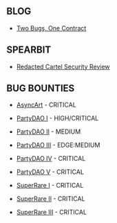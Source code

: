## BLOG
* [Two Bugs, One Contract](https://mirror.xyz/0x7c9228520C78fcF3143C55dde4F4103517214574/XYhrRg4_vYHliAIh6MB-dSplB6_5gACQqkiLwEhU4VA)

## SPEARBIT

* [Redacted Cartel Security Review](https://github.com/redacted-cartel/audits/blob/master/dinero-pirex-eth/pirex-eth/spearbit.pdf)

## BUG BOUNTIES

* [AsyncArt](https://gist.github.com/ayeslick/02fcaaca9ed87555652464462438ba48) - CRITICAL

* [PartyDAO I](https://gist.github.com/ayeslick/efc6964f58a418c1bafcff2c56d213b0) - HIGH/CRITICAL

* [PartyDAO II](https://gist.github.com/ayeslick/f27cecd9d6d5488ced7c52035bcbf257) - MEDIUM

* [PartyDAO III](https://gist.github.com/ayeslick/c70ad2a78971631064c512878cb24613) - EDGE:MEDIUM 

* [PartyDAO IV](https://gist.github.com/ayeslick/c09839724cf7c679178357bde0ac6d78) - CRITICAL

* [PartyDAO V](https://gist.github.com/ayeslick/9ee6ff2201a42e52905e23f1300d0519) - CRITICAL

* [SuperRare I](https://gist.github.com/ayeslick/956d97ef62e87584c7548ac0991b7fe3) - CRITICAL

* [SuperRare II](https://gist.github.com/ayeslick/e2b573252445dad4a8c7c3737c38024d) - CRITICAL

* [SuperRare III](https://gist.github.com/ayeslick/b91747ab21d7155566f9e0ba02f12e7e) - CRITICAL
